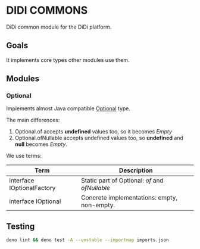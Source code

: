 # DIDI COMMONS

DiDi common module for the DiDi platform.

## Goals

It implements core types other modules use them.
 
## Modules

### Optional

Implements almost Java compatible [Optional<T>](https://docs.oracle.com/en/java/javase/11/docs/api/java.base/java/util/Optional.html) type.

The main differences:

1. Optional.of accepts **undefined** values too, so it becomes *Empty*
2. Optional.ofNullable accepts undefined values too, so **undefined** and **null** becomes *Empty*.

We use terms:

|Term|Description|
|----|----|
|interface IOptionalFactory|Static part of Optional: *of* and *ofNullable*|
|interface IOptional|Concrete implementations: empty, non-empty.|


## Testing

```bash
deno lint && deno test -A --unstable --importmap imports.json
```
